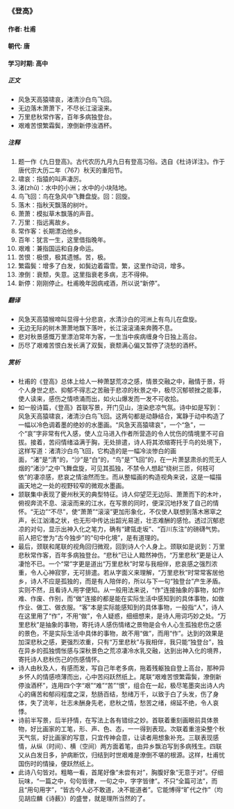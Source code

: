 ### 《登高》

#### 作者: 杜甫 

#### 朝代: 唐

#### 学习时期: 高中

##### **正文**

- 风急天高猿啸哀，渚清沙白鸟飞回。
- 无边落木萧萧下，不尽长江滚滚来。
- 万里悲秋常作客，百年多病独登台。
- 艰难苦恨繁霜鬓，潦倒新停浊酒杯。

##### **注释**

1. 题一作《九日登高》。古代农历九月九日有登高习俗。选自《杜诗详注》。作于唐代宗大历二年（767）秋天的重阳节。
2. 啸哀：指猿的叫声凄厉。
3. 渚(zhǔ)：水中的小洲；水中的小块陆地。
4. 鸟飞回：鸟在急风中飞舞盘旋。回：回旋。
5. 落木：指秋天飘落的树叶。
6. 萧萧：模拟草木飘落的声音。
7. 万里：指远离故乡。
8. 常作客：长期漂泊他乡。
9. 百年：犹言一生，这里借指晚年。
10. 艰难：兼指国运和自身命运。
11. 苦恨：极恨，极其遗憾。苦，极。
12. 繁霜鬓：增多了白发，如鬓边着霜雪。繁，这里作动词，增多。
13. 潦倒：衰颓，失意。这里指衰老多病，志不得伸。
14. 新停：刚刚停止。杜甫晚年因病戒酒，所以说“新停”。

##### **翻译**

- 风急天高猿猴啼叫显得十分悲哀，水清沙白的河洲上有鸟儿在盘旋。
- 无边无际的树木萧萧地飘下落叶，长江滚滚涌来奔腾不息。
- 悲对秋景感慨万里漂泊常年为客，一生当中疾病缠身今日独上高台。
- 历尽了艰难苦恨白发长满了双鬓，衰颓满心偏又暂停了浇愁的酒杯。

##### **赏析**

- 杜甫的《登高》总体上给人一种萧瑟荒凉之感，情景交融之中，融情于景，将个人身世之悲、抑郁不得志之苦融于悲凉的秋景之中，极尽沉郁顿挫之能事，使人读来，感伤之情喷涌而出，如火山爆发而一发不可收拾。
- 如一般诗篇，《登高》首联写景，开门见山，渲染悲凉气氛。诗中如是写到：风急天高猿啸哀，渚清沙白鸟飞回。这两句都是动静结合，寓静于动中构造了一幅以冷色调着墨的绝妙的水墨画。“风急天高猿啸哀”，一个“急”，一个“哀”字非常有代入感，使人立马进入作者所营造的令人忧伤的情境里不可自拔。接着，苦闷情绪溢满于胸，无处排遣，诗人将其浓缩寄托于鸟的处境下，这样写道：渚清沙白鸟飞回，它构造的是一幅冷淡惨白的画面，“渚”是“清”的，“沙”是“白”的，“鸟”是“飞回”的，在一片萧瑟肃杀的荒无人烟的“渚沙”之中飞舞盘旋，可见其孤独，不禁令人想起“绕树三匝，何枝可依”的凄凉感，悲哀之情油然而生。而从整幅画的构造视角来说，这是一幅描画天地之一处的视野较窄的微观水墨画。
- 颔联集中表现了夔州秋天的典型特征。诗人仰望茫无边际、萧萧而下的木叶，俯视奔流不息、滚滚而来的江水，在写景的同时，便深沉地抒发了自己的情怀。“无边”“不尽”，使“萧萧”“滚滚”更加形象化，不仅使人联想到落木窸窣之声，长江汹涌之状，也无形中传达出韶光易逝，壮志难酬的感怆。透过沉郁悲凉的对句，显示出神入化之笔力，确有“建瓴走坂”、“百川东注”的磅礴气势。前人把它誉为“古今独步”的“句中化境”，是有道理的。
- 最后，颈联和尾联的视角回归微观，回到诗人个人身上。颈联如是说到：万里悲秋常作客，百年多病独登台。“悲秋”已让人黯然神伤，“万里悲秋”更是让人凄怆不已。一个“常”字更是道出“万里悲秋”时常与我相伴，悲哀感之强烈浓重，令人心神寂寥，无可排遣。若从字面义来理解，“万里悲秋”时常常客居他乡，诗人不应是孤独的，而是有人陪伴的，所以与下一句“独登台”产生矛盾。实则不然，且看诗人用字便知。从一般用法来说，“作”连接抽象的事物，如作难、作废、作别，而“做”连接的都是能在实际生活中感知到的具体事物，如做作业、做工、做衣服。“客”本是实际能感知到的具体事物，一般指“人”，诗人在这里用了“作”，不用“做”，令人疑惑，细细想来，是诗人用词巧妙之处。“万里悲秋”是抽象的事物，寄托诗人感伤情绪之景物是会令人心生孤独悲伤之感的景色，不是实际生活中具体的事物，故不用“做”，而用“作”。达到的效果是加深悲秋之感，更强烈浓重，只有“万里悲秋”与我相伴，我只能“独登台”，独在异乡的孤独惆怅感与深秋景色之荒凉凄冷水乳交融，达到出神入化的境界，寄托诗人悲秋伤己的伤感情怀。
- 诗人由秋及人，有感而发，写自己年老多病，拖着残躯独自登上高台，那种异乡怀人的情感喷薄而出，心中苦闷跃然纸上。尾联“艰难苦恨繁霜鬓，潦倒新停浊酒杯”，连用四个字“艰”“难”“苦”“恨”，组合在一起，极尽笔墨突出诗人内心的痛苦和郁闷程度之深，愁肠百结，愁绪万千，以致于白了头发，伤了身体，失了流年，壮志未酬身先老，悲秋之情，愁苦之绪，绵延不绝，令人哀悸。
- 诗前半写景，后半抒情，在写法上各有错综之妙。首联着重刻画眼前具体景物，好比画家的工笔，形、声、色、态，一一得到表现。次联着重渲染整个秋天气氛，好比画家的写意，只宜传神会意，让读者用想象补充。三联表现感情，从纵（时间）、横（空间）两方面着笔，由异乡飘泊写到多病残生。四联又从白发日多，护病断饮，归结到时世艰难是潦倒不堪的根源。这样，杜甫忧国伤时的情操，便跃然纸上。
- 此诗八句皆对。粗略一看，首尾好像“未尝有对”，胸腹好象“无意于对”。仔细玩味，“一篇之中，句句皆律，一句之中，字字皆律”。不只“全篇可法”，而且“用句用字”，“皆古今人必不敢道，决不能道者”。它能博得“旷代之作”（均见胡应麟《诗薮》）的盛誉，就是理所当然的了。